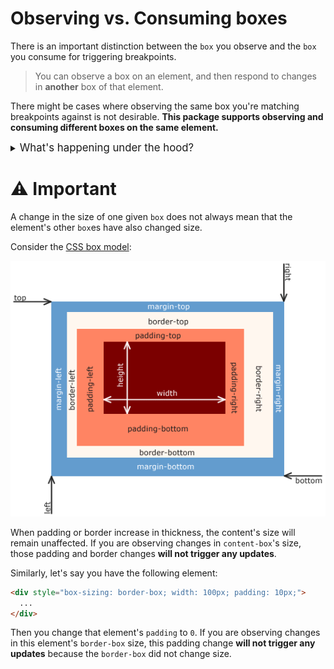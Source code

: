 # Observing vs. Consuming boxes

There is an important distinction between the `box` you observe and the `box` you consume for triggering breakpoints.

> You can observe a box on an element, and then respond to changes in **another** box of that element.

There might be cases where observing the same box you're matching breakpoints against is not desirable. **This package supports observing and consuming different boxes on the same element.**

<details>
<summary><big>What's happening under the hood?</big></summary>


Consider this example code and chain of events:

```javascript
import { Observe, useBreakpoints } from '@envato/react-breakpoints';

const MyObservedElementComponent = () => (
  <Observe
    render={({ observedElementProps }) => (
      <div {...observedElementProps}>
        <ChildComponent />
      </div>
    )}

    /* changes to this box's size will update Observe's context */
    box='content-box'
  />
);

const ChildComponent = () => {
  const [label] = useBreakpoints({
    widths: {
      0: 'foo',
      1000: 'bar'
    },

    /* above widths are matches against this box */
    box: 'device-pixel-content-box'
  });

  return (
    <div className={label}>
      This element is currently within the {label} range.
    </div>
  );
};
```

1. You start observing an element's `content-box` size. `<Observe>` puts a `ResizeObserverEntry` on its context. **This object contains all box sizes of the observed element.**
1. `<ChildComponent>` is aware of **all of the element's box sizes** via `<Observe>`'s context. You decide you want to apply your breakpoints using the `device-pixel-content-box` information.
1. A moment later, the element's `content-box` size changes.
1. `<Observe>` updates the `ResizeObserverEntry` on its context, and `<ChildComponent>` responds accordingly.
1. Then, the element's `border-box` size changes, but **not** its `content-box`.
1. Because `border-box` is not observed, `<Observe>`'s context does not get updated, and therefore `<ChildComponent>` does not update.
1. Finally, after a while longer, the element's `device-pixel-content-box` size changes.
1. Even though `<ChildComponent>` uses this box's size, `<Observe>` is not observing changes on this box, and does not update its context to inform `<ChildComponent>`.
</details>

# ⚠️ Important

A change in the size of one given `box` does not always mean that the element's other `box`es have also changed size.

Consider the [CSS box model](https://en.wikipedia.org/wiki/CSS_box_model#/media/File:Boxmodell-detail.png):

![CSS Box Model](css-box-model.png)

When padding or border increase in thickness, the content's size will remain unaffected. If you are observing changes in `content-box`'s size, those padding and border changes **will not trigger any updates**.

Similarly, let's say you have the following element:

```html
<div style="box-sizing: border-box; width: 100px; padding: 10px;">
  ...
</div>
```

Then you change that element's `padding` to `0`. If you are observing changes in this element's `border-box` size, this padding change **will not trigger any updates** because the `border-box` did not change size.
